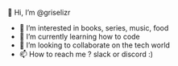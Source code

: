 👋 Hi, I’m @griselizr
- 👀 I’m interested in books, series, music, food
- 🌱 I’m currently learning how to code
- 💞️ I’m looking to collaborate on the tech world
- 📫 How to reach me ? slack or discord :)

<!---
griselizr/griselizr is a ✨ special ✨ repository because its `README.md` (this file) appears on your GitHub profile.
You can click the Preview link to take a look at your changes.
--->


